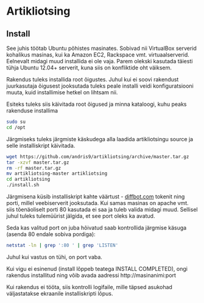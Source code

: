 # Artikliotsing

## Install

See juhis töötab Ubuntu põhistes masinates. Sobivad nii VirtualBox serverid kohalikus masinas, kui ka Amazon EC2, Rackspace vmt. virtuaalserverid. Eelnevalt midagi muud installida ei ole vaja. Parem olekski kasutada täiesti tühja Ubuntu 12.04+ serverit, kuna siis on konfliktide oht väiksem.

Rakendus tuleks installida root õigustes. Juhul kui ei soovi rakendust juurkasutaja õigusest jooksutada tuleks peale installi veidi konfiguratsiooni muuta, kuid installimise hetkel on lihtsam nii.

Esiteks tuleks siis käivitada root õigused ja minna kataloogi, kuhu peaks rakenduse installima

```bash
sudo su
cd /opt
```

Järgmiseks tuleks järgmiste käskudega alla laadida artikliotsingu source ja selle installiskript käivitada.

```bash
wget https://github.com/andris9/artikliotsing/archive/master.tar.gz
tar -xzvf master.tar.gz
rm -rf master.tar.gz
mv artikliotsing-master artikliotsing
cd artikliotsing
./install.sh
```

Järgmisena küsib installiskript kahte väärtust - [diffbot.com](http://diffbot.com) tokenit ning porti, millel veebiserverit jooksutada. Kui samas masinas on apache vmt. siis tõenäoliselt porti 80 kasutada ei saa ja tuleb valida midagi muud. Sellisel juhul tuleks tulemüürist jälgida, et see port oleks ka avatud.

Seda kas valitud port on juba hõivatud saab kontrollida järgmise käsuga (asenda 80 endale sobiva pordiga):

```bash
netstat -ln | grep ':80 ' | grep 'LISTEN'
```

Juhul kui vastus on tühi, on port vaba.

Kui vigu ei esinenud (install lõppeb teatega INSTALL COMPLETED), ongi rakendus installitud ning võib avada aadressi http://masinanimi:port

Kui rakendus ei tööta, siis kontrolli logifaile, mille täpsed asukohad väljastatakse ekraanile installiskripti lõpus.
